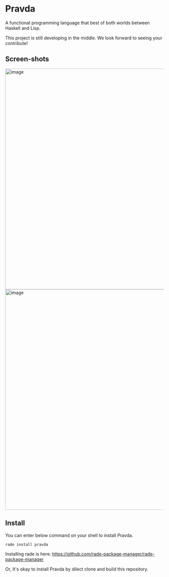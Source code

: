 # Pravda
A functional programming language that best of both worlds between Haskell and Lisp.

This project is still developing in the middle.
We look forward to seeing your contribute!

## Screen-shots

<img width="700" alt="image" src="https://github.com/user-attachments/assets/b1c5d737-1f26-464c-9d6a-a38e5c53b6e1">
<img width="700" alt="image" src="https://github.com/user-attachments/assets/838650cb-7f8d-4ef8-949f-d05326b29dab">

## Install

You can enter below command on your shell to install Pravda.
```sh
rade install pravda
```
Installing rade is here: https://github.com/rade-package-manager/rade-package-manager

Or, It's okay to install Pravda by dilect clone and build this repository.
